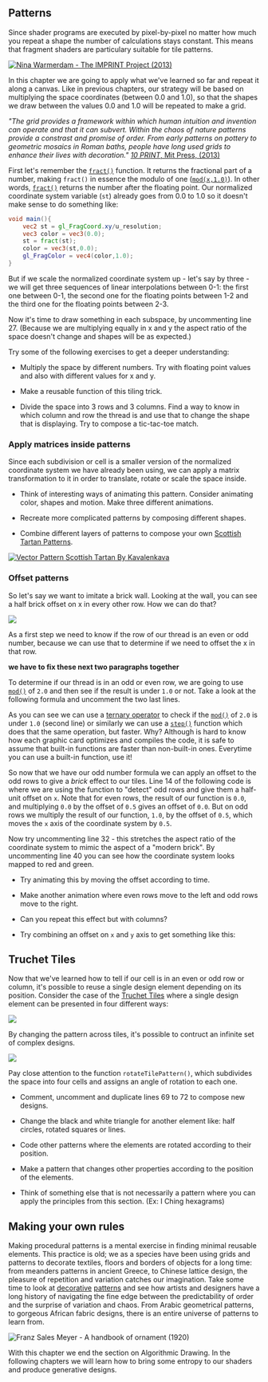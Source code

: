 ## Patterns

Since shader programs are executed by pixel-by-pixel no matter how much you repeat a shape the number of calculations stays constant. This means that fragment shaders are particulary suitable for tile patterns. 

[ ![Nina Warmerdam - The IMPRINT Project (2013)](warmerdam.jpg) ](../edit.html#09/dots5.frag)

In this chapter we are going to apply what we've learned so far and repeat it along a canvas. Like in previous chapters, our strategy will be based on multiplying the space coordinates (between 0.0 and 1.0), so that the shapes we draw between the values 0.0 and 1.0 will be repeated to make a grid. 

*"The grid provides a framework within which human intuition and invention can operate and that it can subvert. Within the chaos of nature patterns provide a constrast and promise of order. From early patterns on pottery to geometric mosaics in Roman baths, people have long used grids to enhance their lives with decoration."* [*10 PRINT*, Mit Press, (2013)](http://10print.org/)

First let's remember the [```fract()```](../glossary/?search=fract) function. It returns the fractional part of a number, making ```fract()``` in essence the modulo of one ([```mod(x,1.0)```](../glossary/?search=mod)). In other words, [```fract()```](../glossary/?search=fract) returns the number after the floating point. Our normalized coordinate system variable (```st```) already goes from 0.0 to 1.0 so it doesn't make sense to do something like:

```glsl
void main(){
	vec2 st = gl_FragCoord.xy/u_resolution;
	vec3 color = vec3(0.0);
    st = fract(st);
	color = vec3(st,0.0);
	gl_FragColor = vec4(color,1.0);
}
```

But if we scale the normalized coordinate system up - let's say by three - we will get three sequences of linear interpolations between 0-1: the first one between 0-1, the second one for the floating points between 1-2 and the third one for the floating points between 2-3.

<div class="codeAndCanvas" data="grid-making.frag"></div>

Now it's time to draw something in each subspace, by uncommenting line 27. (Because we are multiplying equally in x and y the aspect ratio of the space doesn't change and shapes will be as expected.)

Try some of the following exercises to get a deeper understanding:

* Multiply the space by different numbers. Try with floating point values and also with different values for x and y.

* Make a reusable function of this tiling trick.

* Divide the space into 3 rows and 3 columns. Find a way to know in which column and row the thread is and use that to change the shape that is displaying. Try to compose a tic-tac-toe match.

### Apply matrices inside patterns 

Since each subdivision or cell is a smaller version of the normalized coordinate system we have already been using, we can apply a matrix transformation to it in order to translate, rotate or scale the space inside. 

<div class="codeAndCanvas" data="checks.frag"></div>

* Think of interesting ways of animating this pattern. Consider animating color, shapes and motion. Make three different animations.

* Recreate more complicated patterns by composing different shapes.

<a href="../edit.html#09/diamondtiles.frag"><canvas id="custom" class="canvas" data-fragment-url="diamondtiles.frag"  width="520px" height="200px"></canvas></a>

* Combine different layers of patterns to compose your own [Scottish Tartan Patterns](https://www.google.com/search?q=scottish+patterns+fabric&tbm=isch&tbo=u&source=univ&sa=X&ei=Y1aFVfmfD9P-yQTLuYCIDA&ved=0CB4QsAQ&biw=1399&bih=799#tbm=isch&q=Scottish+Tartans+Patterns).

[ ![Vector Pattern Scottish Tartan By Kavalenkava](tartan.jpg) ](http://graphicriver.net/item/vector-pattern-scottish-tartan/6590076)

### Offset patterns

So let's say we want to imitate a brick wall. Looking at the wall, you can see a half brick offset on x in every other row. How we can do that?

![](brick.jpg)

As a first step we need to know if the row of our thread is an even or odd number, because we can use that to determine if we need to offset the x in that row.

____we have to fix these next two paragraphs together____

To determine if our thread is in an odd or even row, we are going to use [```mod()```](../glossary/?search=mod) of ```2.0``` and then see if the result is under ```1.0``` or not. Take a look at the following formula and uncomment the two last lines.

<div class="simpleFunction" data="y = mod(x,2.0);
// y = mod(x,2.0) < 1.0 ? 0. : 1. ;
// y = step(1.0,mod(x,2.0));"></div>

As you can see we can use a [ternary operator](https://en.wikipedia.org/wiki/%3F:) to check if the [```mod()```](../glossary/?search=mod) of ```2.0``` is under ```1.0``` (second line) or similarly we can use a [```step()```](../glossary/?search=step) function which does that the same operation, but faster. Why? Although is hard to know how each graphic card optimizes and compiles the code, it is safe to assume that built-in functions are faster than non-built-in ones. Everytime you can use a built-in function, use it!

So now that we have our odd number formula we can apply an offset to the odd rows to give a *brick* effect to our tiles. Line 14 of the following code is where we are using the function to "detect" odd rows and give them a half-unit offset on ```x```. Note that for even rows, the result of our function is ```0.0```, and multiplying ```0.0``` by the offset of ```0.5``` gives an offset of ```0.0```. But on odd rows we multiply the result of our function, ```1.0```, by the offset of ```0.5```, which moves the ```x``` axis of the coordinate system by ```0.5```.

Now try uncommenting line 32 - this stretches the aspect ratio of the coordinate system to mimic the aspect of a "modern brick". By uncommenting line 40 you can see how the coordinate system looks mapped to red and green.

<div class="codeAndCanvas" data="bricks.frag"></div>

* Try animating this by moving the offset according to time.

* Make another animation where even rows move to the left and odd rows move to the right.

* Can you repeat this effect but with columns?

* Try combining an offset on ```x``` and ```y``` axis to get something like this:

<a href="../edit.html#09/marching_dots.frag"><canvas id="custom" class="canvas" data-fragment-url="marching_dots.frag"  width="520px" height="200px"></canvas></a>

## Truchet Tiles

Now that we've learned how to tell if our cell is in an even or odd row or column, it's possible to reuse a single design element depending on its position. Consider the case of the [Truchet Tiles](http://en.wikipedia.org/wiki/Truchet_tiles) where a single design element can be presented in four different ways:

![](truchet-00.png)

By changing the pattern across tiles, it's possible to contruct an infinite set of complex designs. 

![](truchet-01.png)

Pay close attention to the function ```rotateTilePattern()```, which subdivides the space into four cells and assigns an angle of rotation to each one.

<div class="codeAndCanvas" data="truchet.frag"></div>

* Comment, uncomment and duplicate lines 69 to 72 to compose new designs.

* Change the black and white triangle for another element like: half circles, rotated squares or lines.

* Code other patterns where the elements are rotated according to their position.

* Make a pattern that changes other properties according to the position of the elements.

* Think of something else that is not necessarily a pattern where you can apply the principles from this section. (Ex: I Ching hexagrams)

<a href="../edit.html#09/iching-01.frag"><canvas id="custom" class="canvas" data-fragment-url="iching-01.frag"  width="520px" height="200px"></canvas></a>

## Making your own rules

Making procedural patterns is a mental exercise in finding minimal reusable elements. This practice is old; we as a species have been using grids and patterns to decorate textiles, floors and borders of objects for a long time: from meanders patterns in ancient Greece, to Chinese lattice design, the pleasure of repetition and variation catches our imagination. Take some time to look at [decorative](https://archive.org/stream/traditionalmetho00chririch#page/130/mode/2up) [patterns](https://www.pinterest.com/patriciogonzv/paterns/) and see how artists and designers have a long history of navigating the fine edge between the predictability of order and the surprise of variation and chaos. From Arabic geometrical patterns, to gorgeous African fabric designs, there is an entire universe of patterns to learn from. 

![Franz Sales Meyer - A handbook of ornament (1920)](geometricpatters.png)

With this chapter we end the section on Algorithmic Drawing. In the following chapters we will learn how to bring some entropy to our shaders and produce generative designs.
